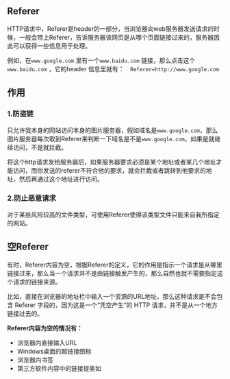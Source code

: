 ## Referer
HTTP请求中，Referer是header的一部分，当浏览器向web服务器发送请求的时候，一般会带上Referer，告诉服务器该网页是从哪个页面链接过来的，服务器因此可以获得一些信息用于处理。

例如，在`www.google.com` 里有一个`www.baidu.com` 链接，那么点击这个`www.baidu.com` ，它的header 信息里就有：`  Referer=http://www.google.com`

## 作用
### 1.防盗链
只允许我本身的网站访问本身的图片服务器，假如域名是`www.google.com`，那么图片服务器每次取到Referer来判断一下域名是不是`www.google.com`，如果是就继续访问，不是就拦截。

将这个http请求发给服务器后，如果服务器要求必须是某个地址或者某几个地址才能访问，而你发送的referer不符合他的要求，就会拦截或者跳转到他要求的地址，然后再通过这个地址进行访问。

### 2.防止恶意请求
对于某些风险较高的文件类型，可使用Referer使得该类型文件只能来自我所指定的网站。

## 空Referer
有时，Referer内容为空，根据Referer的定义，它的作用是指示一个请求是从哪里链接过来，那么当一个请求并不是由链接触发产生的，那么自然也就不需要指定这个请求的链接来源。

比如，直接在浏览器的地址栏中输入一个资源的URL地址，那么这种请求是不会包含 Referer  字段的，因为这是一个“凭空产生”的 HTTP  请求，并不是从一个地方链接过去的。

**Referer内容为空的情况有：**
- 浏览器内直接输入URL
- Windows桌面的超链接图标
- 浏览器内书签
- 第三方软件内容中的链接提奥如